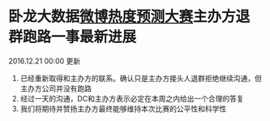 # 卧龙大数据[微博热度预测大赛](http://pkbigdata.com/common/cmpt/%E5%BE%AE%E5%8D%9A%E7%83%AD%E5%BA%A6%E9%A2%84%E6%B5%8B_%E7%AB%9E%E8%B5%9B%E4%BF%A1%E6%81%AF.html)主办方退群跑路一事最新进展

2016.12.21 00:00 更新

1. 已经重新取得和主办方的联系。确认只是主办方接头人退群拒绝继续沟通，但主办方公司并没有跑路
2. 经过一天的沟通，DC和主办方表示必定在本周之内给出一个合理的答复
3. 我们将期待并赞扬主办方最终能够维持本次比赛的公平性和科学性


